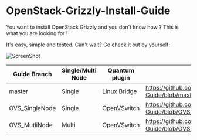 OpenStack-Grizzly-Install-Guide
===============================

You want to install OpenStack Grizzly and you don't know how ?
This is what you are looking for !

It's easy, simple and tested. Can't wait? Go check it out by yourself: 

![ScreenShot](http://i.imgur.com/kTXM6F3.jpg)

Guide Branch  | Single/Multi Node | Quantum plugin  | Direct Guide Link                                                                                              |
------------- | ----------------- | --------------- | ------------------                                                                                             |
master        | Single            | Linux Bridge    | https://github.com/mseknibilel/OpenStack-Grizzly-Install-Guide/blob/master/OpenStack_Grizzly_Install_Guide.rst |
OVS_SingleNode| Single            | OpenVSwitch     | https://github.com/ist0ne/OpenStack-Grizzly-Install-Guide/blob/OVS_SingleNode/OpenStack_Grizzly_Install_Guide.rst |
OVS_MutliNode | Multi             | OpenVSwitch     | https://github.com/mseknibilel/OpenStack-Grizzly-Install-Guide/blob/OVS_MultiNode/OpenStack_Grizzly_Install_Guide.rst |
